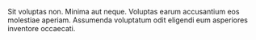 Sit voluptas non. Minima aut neque. Voluptas earum accusantium eos molestiae aperiam. Assumenda voluptatum odit eligendi eum asperiores inventore occaecati.